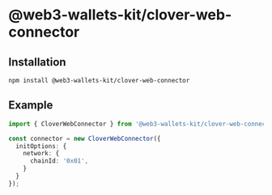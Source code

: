 # @web3-wallets-kit/clover-web-connector

## Installation

`npm install @web3-wallets-kit/clover-web-connector`

## Example

```typescript
import { CloverWebConnector } from '@web3-wallets-kit/clover-web-connector';

const connector = new CloverWebConnector({
  initOptions: {
    network: {
      chainId: '0x01',
    }
  }
});
```
